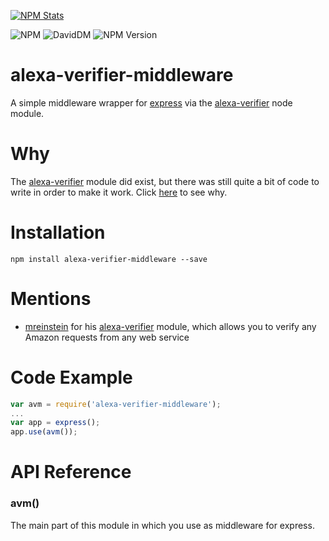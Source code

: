 [![NPM Stats](https://nodei.co/npm/alexa-verifier-middleware.png?downloads=true&downloadRank=true&stars=true)](https://nodei.co/npm/alexa-verifier-middleware/)

![NPM](https://img.shields.io/npm/dt/alexa-verifier-middleware.svg)
![DavidDM](https://david-dm.org/tejashah88/alexa-verifier-middleware.svg)
![NPM Version](https://img.shields.io/npm/v/alexa-verifier-middleware.svg)

# alexa-verifier-middleware
A simple middleware wrapper for [express](https://www.npmjs.com/package/express) via the [alexa-verifier](https://www.npmjs.com/package/alexa-verifier) node module.

# Why
The [alexa-verifier](https://www.npmjs.com/package/alexa-verifier) module did exist, but there was still quite a bit of code to write in order to make it work. Click [here](https://www.npmjs.com/package/alexa-verifier#express-example-usage) to see why.

# Installation

```
npm install alexa-verifier-middleware --save
```

# Mentions
* [mreinstein](https://github.com/mreinstein) for his [alexa-verifier](https://github.com/mreinstein/alexa-verifier) module, which allows you to verify any Amazon requests from any web service

# Code Example

```javascript
var avm = require('alexa-verifier-middleware');
...
var app = express();
app.use(avm());
```

# API Reference
### avm()
The main part of this module in which you use as middleware for express.